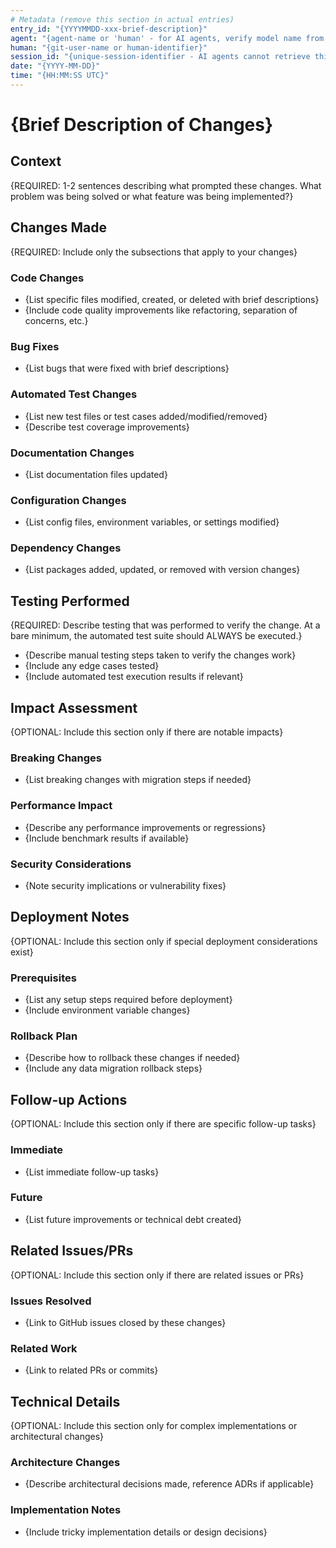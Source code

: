 ```yaml
---
# Metadata (remove this section in actual entries)
entry_id: "{YYYYMMDD-xxx-brief-description}"
agent: "{agent-name or 'human' - for AI agents, verify model name from UI since agents cannot self-identify reliably}"
human: "{git-user-name or human-identifier}"
session_id: "{unique-session-identifier - AI agents cannot retrieve this automatically, human must provide}"
date: "{YYYY-MM-DD}"
time: "{HH:MM:SS UTC}"
---
```


# {Brief Description of Changes}

## Context
{REQUIRED: 1-2 sentences describing what prompted these changes. What problem was being solved or what feature was being implemented?}

## Changes Made
{REQUIRED: Include only the subsections that apply to your changes}

### Code Changes
- {List specific files modified, created, or deleted with brief descriptions}
- {Include code quality improvements like refactoring, separation of concerns, etc.}

### Bug Fixes
- {List bugs that were fixed with brief descriptions}

### Automated Test Changes
- {List new test files or test cases added/modified/removed}
- {Describe test coverage improvements}

### Documentation Changes
- {List documentation files updated}

### Configuration Changes
- {List config files, environment variables, or settings modified}

### Dependency Changes
- {List packages added, updated, or removed with version changes}

## Testing Performed
{REQUIRED: Describe testing that was performed to verify the change.  At a bare minimum, the automated test suite should ALWAYS be executed.}
- {Describe manual testing steps taken to verify the changes work}
- {Include any edge cases tested}
- {Include automated test execution results if relevant}

## Impact Assessment
{OPTIONAL: Include this section only if there are notable impacts}

### Breaking Changes
- {List breaking changes with migration steps if needed}

### Performance Impact
- {Describe any performance improvements or regressions}
- {Include benchmark results if available}

### Security Considerations
- {Note security implications or vulnerability fixes}

## Deployment Notes
{OPTIONAL: Include this section only if special deployment considerations exist}

### Prerequisites
- {List any setup steps required before deployment}
- {Include environment variable changes}

### Rollback Plan
- {Describe how to rollback these changes if needed}
- {Include any data migration rollback steps}

## Follow-up Actions
{OPTIONAL: Include this section only if there are specific follow-up tasks}

### Immediate
- {List immediate follow-up tasks}

### Future
- {List future improvements or technical debt created}

## Related Issues/PRs
{OPTIONAL: Include this section only if there are related issues or PRs}

### Issues Resolved
- {Link to GitHub issues closed by these changes}

### Related Work
- {Link to related PRs or commits}

## Technical Details
{OPTIONAL: Include this section only for complex implementations or architectural changes}

### Architecture Changes
- {Describe architectural decisions made, reference ADRs if applicable}

### Implementation Notes
- {Include tricky implementation details or design decisions}